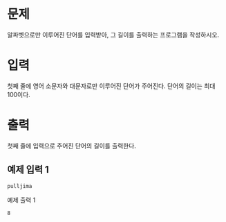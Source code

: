 문제
===========
알파벳으로만 이루어진 단어를 입력받아, 그 길이를 출력하는 프로그램을 작성하시오.

입력
============
첫째 줄에 영어 소문자와 대문자로만 이루어진 단어가 주어진다. 단어의 길이는 최대 100이다.

출력
==========
첫째 줄에 입력으로 주어진 단어의 길이를 출력한다.

예제 입력 1
---------------
```
pulljima
```
예제 출력 1 
```
8
```
